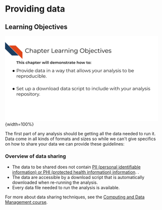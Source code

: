 


# Providing data

## Learning Objectives

![](resources/images/04-data-handling_files/figure-docx//1IJ_uFxJud7OdIAr6p8ZOzvYs-SGDqa7g4cUHtUld03I_gcfac54ca19_0_0.png){width=100%}

The first part of any analysis should be getting all the data needed to run it. Data come in all kinds of formats and sizes so while we can't give specifics on how to share your data we can provide these guidelines:

### Overview of data sharing

- The data to be shared does not contain <a href="https://jhudatascience.org/Computing_and_Data_Management/data-privacy.html" target="_blank">PII (personal identifiable information) or PHI (protected health information) information</a>.
.
- The data are accessible by a download script that is automatically downloaded when re-running the analysis.
- Every data file needed to run the analysis is available.

For more about data sharing techniques, see the <a href="https://jhudatascience.org/Computing_and_Data_Management/data-sharing.html" target="_blank">Computing and Data Management course</a>.
